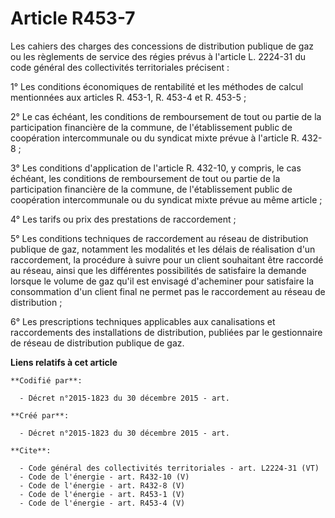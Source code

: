 # Article R453-7

Les cahiers des charges des concessions de distribution publique de gaz ou les règlements de service des régies prévus à
l'article L. 2224-31 du code général des collectivités territoriales précisent : 

1° Les conditions économiques de rentabilité et les méthodes de calcul mentionnées aux articles R. 453-1, R. 453-4 et R.
453-5 ;

2° Le cas échéant, les conditions de remboursement de tout ou partie de la participation financière de la commune, de
l'établissement public de coopération intercommunale ou du syndicat mixte prévue à l'article R. 432-8 ; 

3° Les conditions d'application de l'article R. 432-10, y compris, le cas échéant, les conditions de remboursement de tout ou
partie de la participation financière de la commune, de l'établissement public de coopération intercommunale ou du syndicat
mixte prévue au même article ; 

4° Les tarifs ou prix des prestations de raccordement ; 

5° Les conditions techniques de raccordement au réseau de distribution publique de gaz, notamment les modalités et les délais
de réalisation d'un raccordement, la procédure à suivre pour un client souhaitant être raccordé au réseau, ainsi que les
différentes possibilités de satisfaire la demande lorsque le volume de gaz qu'il est envisagé d'acheminer pour satisfaire la
consommation d'un client final ne permet pas le raccordement au réseau de distribution ;

6° Les prescriptions techniques applicables aux canalisations et raccordements des installations de distribution, publiées
par le gestionnaire de réseau de distribution publique de gaz.

**Liens relatifs à cet article**

	**Codifié par**:

	  - Décret n°2015-1823 du 30 décembre 2015 - art.

	**Créé par**:

	  - Décret n°2015-1823 du 30 décembre 2015 - art.

	**Cite**:

	  - Code général des collectivités territoriales - art. L2224-31 (VT)
	  - Code de l'énergie - art. R432-10 (V)
	  - Code de l'énergie - art. R432-8 (V)
	  - Code de l'énergie - art. R453-1 (V)
	  - Code de l'énergie - art. R453-4 (V)
